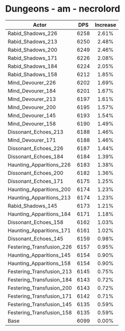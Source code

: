 # Dungeons - am - necrolord
| Actor | DPS | Increase |
|---|:---:|:---:|
|Rabid_Shadows_226|6258|2.61%|
|Rabid_Shadows_213|6250|2.48%|
|Rabid_Shadows_200|6249|2.46%|
|Rabid_Shadows_171|6226|2.08%|
|Rabid_Shadows_184|6224|2.05%|
|Rabid_Shadows_158|6212|1.85%|
|Mind_Devourer_226|6202|1.69%|
|Mind_Devourer_184|6201|1.67%|
|Mind_Devourer_213|6197|1.61%|
|Mind_Devourer_200|6195|1.57%|
|Mind_Devourer_145|6193|1.54%|
|Mind_Devourer_158|6190|1.49%|
|Dissonant_Echoes_213|6188|1.46%|
|Mind_Devourer_171|6188|1.46%|
|Dissonant_Echoes_226|6187|1.44%|
|Dissonant_Echoes_184|6184|1.39%|
|Haunting_Apparitions_226|6183|1.38%|
|Dissonant_Echoes_200|6182|1.36%|
|Dissonant_Echoes_171|6175|1.25%|
|Haunting_Apparitions_200|6174|1.23%|
|Haunting_Apparitions_213|6174|1.23%|
|Rabid_Shadows_145|6173|1.21%|
|Haunting_Apparitions_184|6171|1.18%|
|Dissonant_Echoes_158|6162|1.03%|
|Haunting_Apparitions_171|6161|1.02%|
|Dissonant_Echoes_145|6159|0.98%|
|Festering_Transfusion_226|6157|0.95%|
|Haunting_Apparitions_145|6154|0.90%|
|Haunting_Apparitions_158|6154|0.90%|
|Festering_Transfusion_213|6145|0.75%|
|Festering_Transfusion_184|6143|0.72%|
|Festering_Transfusion_200|6143|0.72%|
|Festering_Transfusion_171|6142|0.71%|
|Festering_Transfusion_145|6135|0.59%|
|Festering_Transfusion_158|6135|0.59%|
|Base|6099|0.00%|
